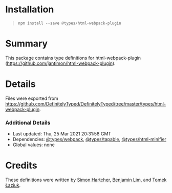 # Installation
> `npm install --save @types/html-webpack-plugin`

# Summary
This package contains type definitions for html-webpack-plugin (https://github.com/jantimon/html-webpack-plugin).

# Details
Files were exported from https://github.com/DefinitelyTyped/DefinitelyTyped/tree/master/types/html-webpack-plugin.

### Additional Details
 * Last updated: Thu, 25 Mar 2021 20:31:58 GMT
 * Dependencies: [@types/webpack](https://npmjs.com/package/@types/webpack), [@types/tapable](https://npmjs.com/package/@types/tapable), [@types/html-minifier](https://npmjs.com/package/@types/html-minifier)
 * Global values: none

# Credits
These definitions were written by [Simon Hartcher](https://github.com/deevus), [Benjamin Lim](https://github.com/bumbleblym), and [Tomek Łaziuk](https://github.com/tlaziuk).
